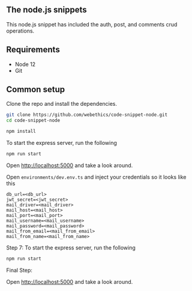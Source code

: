 ## The node.js snippets


This node.js snippet has included the auth, post, and comments crud operations.


## Requirements

* Node 12
* Git

## Common setup

Clone the repo and install the dependencies.

```bash
git clone https://github.com/webethics/code-snippet-node.git
cd code-snippet-node
```

```bash
npm install
```

To start the express server, run the following

```bash
npm run start
```

Open [http://localhost:5000](http://localhost:3000) and take a look around.


Open `environments/dev.env.ts` and inject your credentials so it looks like this

```
db_url=<db_url>
jwt_secret=<jwt_secret>
mail_driver=<mail_driver>
mail_host=<mail_host>
mail_port=<mail_port>
mail_username=<mail_username>
mail_password=<mail_password>
mail_from_email=<mail_from_email>
mail_from_name=<mail_from_name>
```

Step 7: To start the express server, run the following
```bash
npm run start
```
Final Step:

Open [http://localhost:5000](http://localhost:5000) and take a look around.

